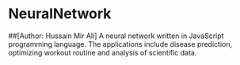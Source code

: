 # NeuralNetwork 
##[Author: Hussain Mir Ali]
A neural network written in JavaScript programming language. The applications include disease prediction, optimizing workout routine and analysis of scientific data.
